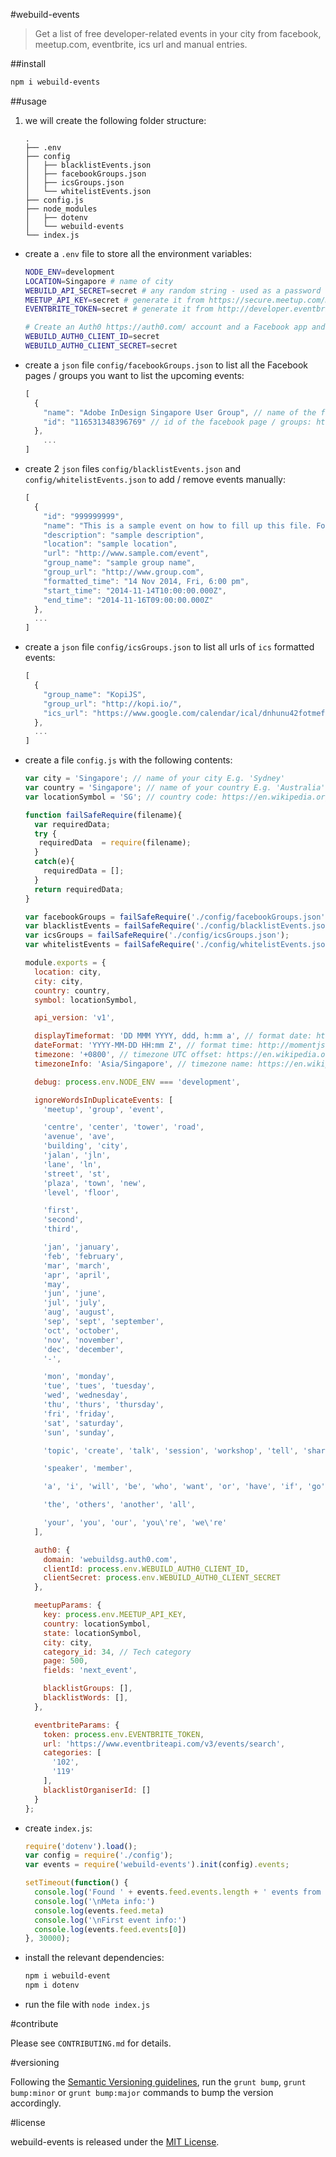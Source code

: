#webuild-events

> Get a list of free developer-related events in your city from facebook, meetup.com, eventbrite, ics url and manual entries.

##install

```sh
npm i webuild-events
```

##usage

1. we will create the following folder structure:

	```
	.
	├── .env
	├── config
	│   ├── blacklistEvents.json
	│   ├── facebookGroups.json
	│   ├── icsGroups.json
	│   └── whitelistEvents.json
	├── config.js
	├── node_modules
	│   ├── dotenv
	│   └── webuild-events
	└── index.js
	```
- create a `.env` file to store all the environment variables:

	```sh
	NODE_ENV=development
	LOCATION=Singapore # name of city
	WEBUILD_API_SECRET=secret # any random string - used as a password when remotely refreshing the feeds
	MEETUP_API_KEY=secret # generate it from https://secure.meetup.com/meetup_api/key/ to get meetup.com events
	EVENTBRITE_TOKEN=secret # generate it from http://developer.eventbrite.com/ to get eventbrite events

	# Create an Auth0 https://auth0.com/ account and a Facebook app and link them (https://docs.auth0.com/facebook-clientid). Configure the `WEBUILD_AUTH0_CLIENT_*` environment variables.`
	WEBUILD_AUTH0_CLIENT_ID=secret
	WEBUILD_AUTH0_CLIENT_SECRET=secret
	```
- create a `json` file `config/facebookGroups.json` to list all the Facebook pages / groups you want to list the upcoming events:

	```js
	[
	  {
	    "name": "Adobe InDesign Singapore User Group", // name of the facebook page / group
	    "id": "116531348396769" // id of the facebook page / groups: https://lookup-id.com/
	  },
		...
	]
	```
- create 2 `json` files `config/blacklistEvents.json` and `config/whitelistEvents.json` to add / remove events manually:

	```js
	[
	  {
	    "id": "999999999",
	    "name": "This is a sample event on how to fill up this file. For whitelistEvents.json: all fields are required. For blacklistEvents.json: id, formatted_time and url are required. Time fields are filled in as an example for time format DD MMM YYYY, ddd, h:mm a.",
	    "description": "sample description",
	    "location": "sample location",
	    "url": "http://www.sample.com/event",
	    "group_name": "sample group name",
	    "group_url": "http://www.group.com",
	    "formatted_time": "14 Nov 2014, Fri, 6:00 pm",
	    "start_time": "2014-11-14T10:00:00.000Z",
	    "end_time": "2014-11-16T09:00:00.000Z"
	  },
	  ...
	]
	```
- create a `json` file `config/icsGroups.json` to list all urls of `ics` formatted events:

	```js
	[
	  {
	    "group_name": "KopiJS",
	    "group_url": "http://kopi.io/",
	    "ics_url": "https://www.google.com/calendar/ical/dnhunu42fotmefouusg4j8ip0k%40group.calendar.google.com/public/basic.ics"
	  },
	  ...
	]
	```
- create a file `config.js` with the following contents:

	```js
	var city = 'Singapore'; // name of your city E.g. 'Sydney'
	var country = 'Singapore'; // name of your country E.g. 'Australia'
	var locationSymbol = 'SG'; // country code: https://en.wikipedia.org/wiki/ISO_3166-1#Officially_assigned_code_elements

	function failSafeRequire(filename){
	  var requiredData;
	  try {
	   requiredData  = require(filename);
	  }
	  catch(e){
	    requiredData = [];
	  }
	  return requiredData;
	}

	var facebookGroups = failSafeRequire('./config/facebookGroups.json');
	var blacklistEvents = failSafeRequire('./config/blacklistEvents.json')
	var icsGroups = failSafeRequire('./config/icsGroups.json');
	var whitelistEvents = failSafeRequire('./config/whitelistEvents.json');

	module.exports = {
	  location: city,
	  city: city,
	  country: country,
	  symbol: locationSymbol,

	  api_version: 'v1',

	  displayTimeformat: 'DD MMM YYYY, ddd, h:mm a', // format date: http://momentjs.com/docs/#/displaying/
	  dateFormat: 'YYYY-MM-DD HH:mm Z', // format time: http://momentjs.com/docs/#/displaying/
	  timezone: '+0800', // timezone UTC offset: https://en.wikipedia.org/wiki/List_of_tz_database_time_zones
	  timezoneInfo: 'Asia/Singapore', // timezone name: https://en.wikipedia.org/wiki/List_of_tz_database_time_zones

	  debug: process.env.NODE_ENV === 'development',

	  ignoreWordsInDuplicateEvents: [
	    'meetup', 'group', 'event',

	    'centre', 'center', 'tower', 'road',
	    'avenue', 'ave',
	    'building', 'city',
	    'jalan', 'jln',
	    'lane', 'ln',
	    'street', 'st',
	    'plaza', 'town', 'new',
	    'level', 'floor',

	    'first',
	    'second',
	    'third',

	    'jan', 'january',
	    'feb', 'february',
	    'mar', 'march',
	    'apr', 'april',
	    'may',
	    'jun', 'june',
	    'jul', 'july',
	    'aug', 'august',
	    'sep', 'sept', 'september',
	    'oct', 'october',
	    'nov', 'november',
	    'dec', 'december',
	    '-',

	    'mon', 'monday',
	    'tue', 'tues', 'tuesday',
	    'wed', 'wednesday',
	    'thu', 'thurs', 'thursday',
	    'fri', 'friday',
	    'sat', 'saturday',
	    'sun', 'sunday',

	    'topic', 'create', 'talk', 'session', 'workshop', 'tell', 'share', 'coding', 'venue', 'about',

	    'speaker', 'member',

	    'a', 'i', 'will', 'be', 'who', 'want', 'or', 'have', 'if', 'go', 'of', 'with', 'from', 'for',

	    'the', 'others', 'another', 'all',

	    'your', 'you', 'our', 'you\'re', 'we\'re'
	  ],

	  auth0: {
	    domain: 'webuildsg.auth0.com',
	    clientId: process.env.WEBUILD_AUTH0_CLIENT_ID,
	    clientSecret: process.env.WEBUILD_AUTH0_CLIENT_SECRET
	  },

	  meetupParams: {
	    key: process.env.MEETUP_API_KEY,
	    country: locationSymbol,
	    state: locationSymbol,
	    city: city,
	    category_id: 34, // Tech category
	    page: 500,
	    fields: 'next_event',

	    blacklistGroups: [],
	    blacklistWords: [],
	  },

	  eventbriteParams: {
	    token: process.env.EVENTBRITE_TOKEN,
	    url: 'https://www.eventbriteapi.com/v3/events/search',
	    categories: [
	      '102',
	      '119'
	    ],
	    blacklistOrganiserId: []
	  }
	};

	```
- create `index.js`:

	```js
	require('dotenv').load();
	var config = require('./config');
	var events = require('webuild-events').init(config).events;

	setTimeout(function() {
	  console.log('Found ' + events.feed.events.length + ' events from Facebook:')
	  console.log('\nMeta info:')
	  console.log(events.feed.meta)
	  console.log('\nFirst event info:')
	  console.log(events.feed.events[0])
	}, 30000);
	```
- install the relevant dependencies:

	```sh
	npm i webuild-event
	npm i dotenv
	```
- run the file with `node index.js`

#contribute

Please see `CONTRIBUTING.md` for details.

#versioning

Following the [Semantic Versioning guidelines](http://semver.org/), run the `grunt bump`, `grunt bump:minor` or `grunt bump:major` commands to bump the version accordingly.

#license

webuild-events is released under the [MIT License](http://opensource.org/licenses/MIT).
